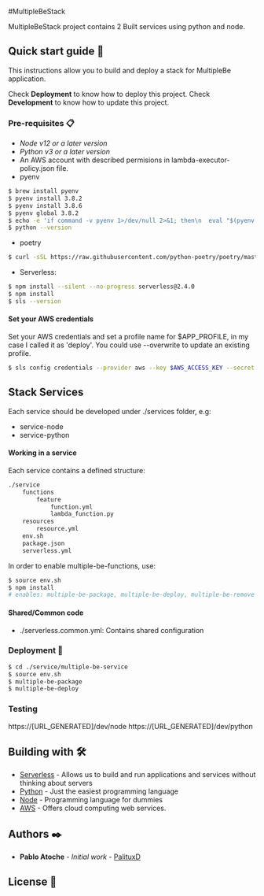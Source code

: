 #MultipleBeStack

MultipleBeStack project contains 2 Built services using python and node.

## Quick start guide 🚀

This instructions allow you to build and deploy a stack for MultipleBe application.

Check **Deployment** to know how to deploy this project.
Check **Development** to know how to update this project.

### Pre-requisites  📋
  - _Node v12 or a later version_
  - _Python v3 or a later version_
  - An AWS account with described permisions in lambda-executor-policy.json file.
  - pyenv
```sh
$ brew install pyenv
$ pyenv install 3.8.2
$ pyenv install 3.8.6
$ pyenv global 3.8.2
$ echo -e 'if command -v pyenv 1>/dev/null 2>&1; then\n  eval "$(pyenv init -)"\nfi' >> ~/.zshrc
$ python --version
```    
  - poetry
```sh
$ curl -sSL https://raw.githubusercontent.com/python-poetry/poetry/master/get-poetry.py | python -
```
- Serverless:
```sh
$ npm install --silent --no-progress serverless@2.4.0
$ npm install
$ sls --version
```
#### Set your AWS credentials
Set your AWS credentials and set a profile name for $APP_PROFILE, in my case I called it as 'deploy'. You could use --overwrite to update an existing profile.
```sh
$ sls config credentials --provider aws --key $AWS_ACCESS_KEY --secret $AWS_SECRET_ACCESS_KEY --profile $APP_PROFILE
```

## Stack Services
Each service should be developed under ./services folder, e.g: 
- service-node
- service-python


#### Working in a service
Each service contains a defined structure: 
```sh
./service
    functions
        feature
            function.yml
            lambda_function.py
    resources
        resource.yml
    env.sh
    package.json
    serverless.yml    
```
In order to enable multiple-be-functions, use:
```sh
$ source env.sh
$ npm install
# enables: multiple-be-package, multiple-be-deploy, multiple-be-remove
```

#### Shared/Common code
- ./serverless.common.yml: Contains shared configuration 

### Deployment 🔧
```sh
$ cd ./service/multiple-be-service
$ source env.sh
$ multiple-be-package
$ multiple-be-deploy
```

### Testing

https://[URL_GENERATED]/dev/node
https://[URL_GENERATED]/dev/python

## Building with 🛠️

* [Serverless](https://www.serverless.com/) - Allows us to build and run applications and services without thinking about servers
* [Python](https://www.python.org/) - Just the easiest programming language
* [Node](https://www.nodejs.org/) - Programming language for dummies
* [AWS](https://aws.amazon.com/) -  Offers cloud computing web services.


## Authors ✒️
* **Pablo Atoche** - *Initial work* - [PalituxD](https://github.com/PalituxD)

## License 📄